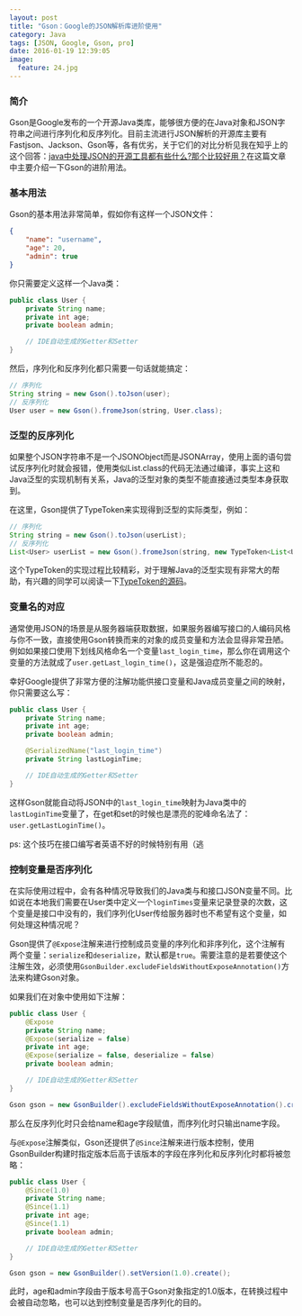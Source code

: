```yaml
---
layout: post
title: "Gson：Google的JSON解析库进阶使用"
category: Java
tags: [JSON, Google, Gson, pro]
date: 2016-01-19 12:39:05
image:
  feature: 24.jpg
---
```


### 简介

Gson是Google发布的一个开源Java类库，能够很方便的在Java对象和JSON字符串之间进行序列化和反序列化。目前主流进行JSON解析的开源库主要有Fastjson、Jackson、Gson等，各有优劣，关于它们的对比分析见我在知乎上的这个回答：[java中处理JSON的开源工具都有些什么?那个比较好用？][1]在这篇文章中主要介绍一下Gson的进阶用法。

### 基本用法

Gson的基本用法非常简单，假如你有这样一个JSON文件：

```json
{
    "name": "username",
    "age": 20,
    "admin": true
}
```

你只需要定义这样一个Java类：

```java
public class User {
    private String name;
    private int age;
    private boolean admin;

    // IDE自动生成的Getter和Setter
}
```

然后，序列化和反序列化都只需要一句话就能搞定：

```java
// 序列化
String string = new Gson().toJson(user);
// 反序列化
User user = new Gson().fromeJson(string, User.class);
```

### 泛型的反序列化

如果整个JSON字符串不是一个JSONObject而是JSONArray，使用上面的语句尝试反序列化时就会报错，使用类似List<String>.class的代码无法通过编译，事实上这和Java泛型的实现机制有关系，Java的泛型对象的类型不能直接通过类型本身获取到。

在这里，Gson提供了TypeToken来实现得到泛型的实际类型，例如：

```java
// 序列化
String string = new Gson().toJson(userList);
// 反序列化
List<User> userList = new Gson().fromeJson(string, new TypeToken<List<User>>(){}.getType());
```

这个TypeToken的实现过程比较精彩，对于理解Java的泛型实现有非常大的帮助，有兴趣的同学可以阅读一下[TypeToken的源码](https://github.com/google/gson/blob/master/gson%2Fsrc%2Fmain%2Fjava%2Fcom%2Fgoogle%2Fgson%2Freflect%2FTypeToken.java)。

### 变量名的对应

通常使用JSON的场景是从服务器端获取数据，如果服务器编写接口的人编码风格与你不一致，直接使用Gson转换而来的对象的成员变量和方法会显得非常丑陋。例如如果接口使用下划线风格命名一个变量`last_login_time`，那么你在调用这个变量的方法就成了`user.getLast_login_time()`，这是强迫症所不能忍的。

幸好Google提供了非常方便的注解功能供接口变量和Java成员变量之间的映射，你只需要这么写：

```java
public class User {
    private String name;
    private int age;
    private boolean admin;

    @SerializedName("last_login_time")
    private String lastLoginTime;

    // IDE自动生成的Getter和Setter
}
```

这样Gson就能自动将JSON中的`last_login_time`映射为Java类中的`lastLoginTime`变量了，在get和set的时候也是漂亮的驼峰命名法了：`user.getLastLoginTime()`。

ps: 这个技巧在接口编写者英语不好的时候特别有用（逃

### 控制变量是否序列化

在实际使用过程中，会有各种情况导致我们的Java类与和接口JSON变量不同。比如说在本地我们需要在User类中定义一个`loginTimes`变量来记录登录的次数，这个变量是接口中没有的，我们序列化User传给服务器时也不希望有这个变量，如何处理这种情况呢？

Gson提供了`@Expose`注解来进行控制成员变量的序列化和非序列化，这个注解有两个变量：`serialize`和`deserialize`，默认都是`true`。需要注意的是若要使这个注解生效，必须使用`GsonBuilder.excludeFieldsWithoutExposeAnnotation()`方法来构建Gson对象。

如果我们在对象中使用如下注解：

```java
public class User {
    @Expose
    private String name;
    @Expose(serialize = false)
    private int age;
    @Expose(serialize = false, deserialize = false)
    private boolean admin;

    // IDE自动生成的Getter和Setter
}

Gson gson = new GsonBuilder().excludeFieldsWithoutExposeAnnotation().create();
```

那么在反序列化时只会给name和age字段赋值，而序列化时只输出name字段。

与`@Expose`注解类似，Gson还提供了`@Since`注解来进行版本控制，使用GsonBuilder构建时指定版本后高于该版本的字段在序列化和反序列化时都将被忽略：

```java
public class User {
    @Since(1.0)
    private String name;
    @Since(1.1)
    private int age;
    @Since(1.1)
    private boolean admin;

    // IDE自动生成的Getter和Setter
}

Gson gson = new GsonBuilder().setVersion(1.0).create();
```

此时，age和admin字段由于版本号高于Gson对象指定的1.0版本，在转换过程中会被自动忽略，也可以达到控制变量是否序列化的目的。


[1]: https://www.zhihu.com/question/27242003/answer/58874167